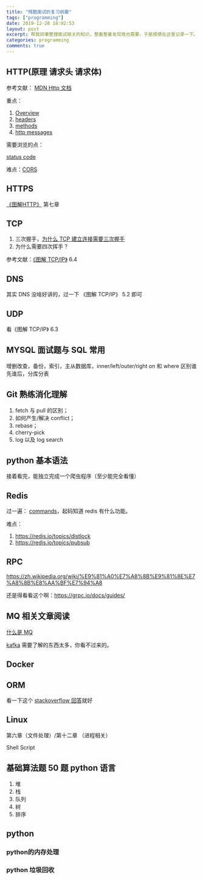 ```yaml
---
title: "残酷面试的复习纲要"
tags: ["programming"]
date: 2019-12-28 18:02:53
layout: post
excerpt: 帮我同事整理面试相关的知识，整着整着发现我也需要，于是顺便在这里记录一下。
categories: programming
comments: true
---
```


## HTTP(原理 请求头 请求体) ##

参考文献：
[MDN Http 文档](https://developer.mozilla.org/en-US/docs/Web/HTTP)

重点：
1. [Overview](https://developer.mozilla.org/en-US/docs/Web/HTTP/Overview)
2. [headers](https://developer.mozilla.org/en-US/docs/Web/HTTP/Headers)
3. [methods](https://developer.mozilla.org/en-US/docs/Web/HTTP/Methods)
4. [http messages](https://developer.mozilla.org/en-US/docs/Web/HTTP/Messages)

需要浏览的点：

[status code](https://developer.mozilla.org/en-US/docs/Web/HTTP/Status)


难点：[CORS](https://developer.mozilla.org/en-US/docs/Web/HTTP/CORS)

## HTTPS ##

[《图解HTTP》](https://kingyinliang.github.io/PDF/%E5%9B%BE%E8%A7%A3HTTP+%E5%BD%A9%E8%89%B2%E7%89%88.pdf) 第七章

## TCP ##

1. 三次握手，[为什么 TCP 建立连接需要三次握手](https://draveness.me/whys-the-design-tcp-three-way-handshake)
2. 为什么需要四次挥手？

参考文献：[《图解 TCP/IP》](https://github.com/dolotech/ebook/blob/master/%E3%80%8A%E5%9B%BE%E8%A7%A3TCP%20IP(%E7%AC%AC5%E7%89%88)%E3%80%8B.((%E6%97%A5)%E7%AB%B9%E4%B8%8B%E9%9A%86%E5%8F%B2).%5BPDF%5D.%26ckook.pdf) 6.4 

## DNS ##

其实 DNS 没啥好讲的，过一下 《图解 TCP/IP》 5.2 即可

## UDP ##

看《图解 TCP/IP》 6.3


## MYSQL 面试题与 SQL 常用 ##

增删改查，备份，索引，主从数据库，inner/left/outer/right on 和 where 区别谁先谁后，分库分表

## Git 熟练消化理解 ##

1. fetch 与 pull 的区别；
2. 如何产生/解决 conflict；
3. rebase；
4. cherry-pick
5. log 以及 log search

## python 基本语法 ##

接着看完，能独立完成一个爬虫程序（至少能完全看懂）

## Redis ##

过一遍： [commands](https://redis.io/commands)，起码知道 redis 有什么功能。

难点：

1. https://redis.io/topics/distlock
2. https://redis.io/topics/pubsub


## RPC ##

<https://zh.wikipedia.org/wiki/%E9%81%A0%E7%A8%8B%E9%81%8E%E7%A8%8B%E8%AA%BF%E7%94%A8>

还是得看看这个啊：https://grpc.io/docs/guides/

## MQ 相关文章阅读 ##

[什么是 MQ](https://aws.amazon.com/cn/message-queue/)

[kafka](https://kafka.apache.org/documentation/) 需要了解的东西太多，你看不过来的。

## Docker ##

## ORM ##

看一下这个 [stackoverflow 回答](https://stackoverflow.com/questions/1279613/what-is-an-orm-how-does-it-work-and-how-should-i-use-one)就好

## Linux ##

第六章（文件处理）/第十二章 （进程相关）

Shell Script

## 基础算法题 50 题 python 语言 ##

1. 堆
2. 栈
3. 队列
4. 树
5. 排序

## python ##

### python的内存处理 ###

### python 垃圾回收 ###

